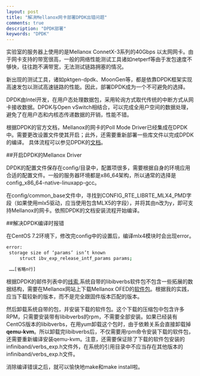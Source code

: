 ```yaml
---
layout: post
title: "解决Mellanox网卡部署DPDK出错问题"
comments: true
description: "DPDK部署"
keywords: "DPDK"
---
```


实验室的服务器上使用的是Mellanox ConnetX-3系列的40Gbps 以太网网卡。由于网卡支持的带宽很高，一般的网络性能测试工具诸如netperf等由于发包速度不够快，往往跑不满带宽，无法测试链路拥塞的情况。

新出现的测试工具，诸如pktgen-dpdk、MoonGen等，都是依靠DPDK框架实现高速发包以测试高速链路的性能。因此，部署DPDK成为一个不可避免的选择。

DPDK由Intel开发，在用户态处理数据包，采用轮询方式取代传统的中断方式从网卡接收数据。DPDK与Open vSwitch相结合，可以完成全用户空间的数据处理，避免了在用户态和内核态传递数据的开销，性能不错。

根据DPDK的官方文档，Mellanox的网卡的Poll Mode Driver已经集成在DPDK中。需要更改设置文件使其开启；此外，还需要重新部署一些库文件以完成DPDK的编译。
具体流程可以参见DPDK的[文档](http://dpdk.org/doc/guides/linux_gsg/build_dpdk.html)。

##开启DPDK的Mellanox Driver

DPDK的配置文件保存在config/目录中，配置项很多，需要根据自身的环境应用合适的配置文件。一般的服务器环境都是x86_64架构，所以通常的选择是config_x86_64-native-linuxapp-gcc。

在config/common_base文件中，寻找到CONFIG_RTE_LIBRTE_MLX4_PMD字段（如果使用mlx5驱动，应当使用包含MLX5的字段），并将其由n改为y，即可支持Mellanox的网卡。依照DPDK的文档安装流程开始编译。

##解决DPDK编译时报错

在CentOS 7.2环境下，修改完config中的设置后，编译mlx4模块时会出现error。

```bash
error:
 storage size of ‘params’ isn’t known
     struct ibv_exp_release_intf_params params;

 ……[省略n行]
```

根据DPDK的邮件列表中的[线索](http://dpdk.org/ml/archives/dev/2015-November/027797.html),系统自带的libibverbs软件包不包含一些拓展的数据结构，需要在Mellanox网站上下载Mellanox OFED的[软件包](http://www.mellanox.com/page/mlnx_ofed_matrix?mtag=linux_sw_drivers)。根据我的实践，应当下载较新的版本，而不是完全跟固件版本匹配的版本。

然后卸载系统自带的包，并安装下载的软件包。这个下载的压缩包中包含许多RPM，只需要安装带有libibverbs的rpm，不需要全部安装。如果已经装有CentOS版本的libibverbs，在用yum卸载这个包时，由于依赖关系会直接卸载掉**qemu-kvm**。所以卸载完libibverbs后，不仅需要用rpm命令安装下载的软件包，还需要重新编译安装qemu-kvm。注意，还需要保证除了下载的软件包安装的infiniband/verbs_exp.h文件外，在系统的引用目录中不应当存在其他版本的infiniband/verbs_exp.h文件。

消除编译错误之后，就可以愉快地make和make install啦。